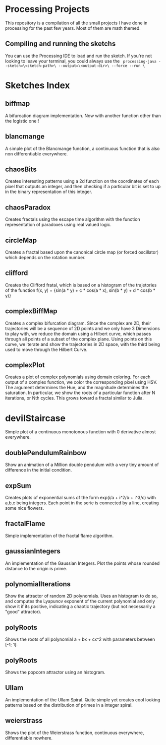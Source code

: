 # Processing Projects
This repository is a compilation of all the small projects I have done in processing for the past few years. Most of them are math themed. 

## Compiling and running the sketchs
You can use the Processing IDE to load and run the sketch. If you're not looking to leave your terminal, you could always use the 
` processing-java --sketch=\<sketch-path>\ --output=\<output-dir>\ --force --run \`

# Sketches Index

## biffmap
A bifurcation diagram implementation. Now with another function other than the logistic one !

## blancmange
A simple plot of the Blancmange function, a continuous function that is also non differentiable everywhere. 

## chaosBits 
Creates interesting patterns using a 2d function on the coordinates of each pixel that outputs an integer, and then checking if a particular bit is set to up in the binary representation of this integer.

## chaosParadox 
Creates fractals using the escape time algorithm with the function representation of paradoxes using real valued logic. 

## circleMap 
Creates a fractal based upon the canonical circle map (or forced oscillator) which depends on the rotation number.

## clifford
Creates the Clifford fratal, which is based on a histogram of the trajetories of the function f(x, y) = {sin(a * y) + c * cos(a * x), sin(b * y) + d * cos(b * y)}

## complexBiffMap 
Creates a complex bifurcation diagram. Since the complex are 2D, their trajectories will be a sequence of 2D points and we only have 3 Dimensions to play with, we reduce the domain using a Hilbert curve, which passes through all points of a subset of the complex plane. Using points on this curve, we iterate and show the trajectories in 2D space, with the third being used to move through the Hilbert Curve.  

## complexPlot
Creates a plot of complex polynomials using domain coloring. For each output of a complex function, we color the corresponding pixel using HSV. The argument determines the Hue, and the magnitude determines the saturation. In particular, we show the roots of a particular function after N iterations, or Nth cycles. This grows toward a fractal similar to Julia.

# devilStaircase 
Simple plot of a continuous monotonous function with 0 derivative almost everywhere.

## doublePendulumRainbow 
Show an animation of a Million double pendulum with a very tiny amount of difference in the initial condition. 

## expSum
Creates plots of exponential sums of the form exp(i/a + i^2/b + i^3/c) with a,b,c being integers. Each point in the serie is connected by a line, creating some nice flowers. 

## fractalFlame
Simple implementation of the fractal flame algorithm.

## gaussianIntegers
An implementation of the Gaussian Integers. Plot the points whose rounded distance to the origin is prime. 

## polynomialIterations
Show the attractor of random 2D polynomials. Uses an histogram to do so, and computes the Lyapunov exponent of the current polynomial and only show it if its positive, indicating a chaotic trajectory (but not necessarily a "good" attractor).

## polyRoots
Shows the roots of all polynomial a + bx + cx^2 with parameters between [-1; 1].   

## polyRoots
Shows the popcorn attractor using an histogram.

## Ullam
An implementation of the Ullam Spiral. Quite simple yet creates cool looking patterns based on the distribution of primes in a integer spiral.

## weierstrass
Shows the plot of the Weierstrass function, continuous everywhere, differentiable nowhere.
